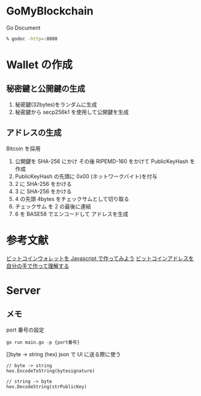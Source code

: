 # GoMyBlockchain

Go Document

```zsh
% godoc -http=:8080
```

# Wallet の作成

## 秘密鍵と公開鍵の生成

1. 秘密鍵(32bytes)をランダムに生成
2. 秘密鍵から secp256k1 を使用して公開鍵を生成

## アドレスの生成

Bitcoin を採用

1. 公開鍵を SHA-256 にかけ その後 RIPEMD-160 をかけて PublicKeyHash を作成
2. PublicKeyHash の先頭に 0x00 (ネットワークバイト)を付与
3. 2 に SHA-256 をかける
4. 3 に SHA-256 をかける
5. 4 の先頭 4bytes をチェックサムとして切り取る
6. チェックサム を 2 の最後に連結
7. 6 を BASE58 でエンコードして アドレスを生成

# 参考文献

[ビットコインウォレットを Javascript で作ってみよう](https://note.com/strictlyes/n/n5432a4c5bd36)
[ビットコインアドレスを自分の手で作って理解する](https://nevertoolate.hatenablog.jp/entry/2020/04/02/060000)

# Server

## メモ

port 番号の設定

`go run main.go -p {port番号}`

[]byte -> string (hex)
json で UI に送る際に使う

```golang
// byte -> string
hex.EncodeToString(bytesignature)

// string -> byte
hex.DecodeString(strPublicKey)
```
